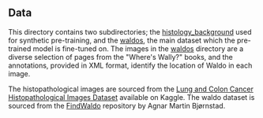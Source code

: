 ## Data

This directory contains two subdirectories; the [histology_background](/data/histology_backgrounds/) used for synthetic pre-training, and the [waldos](/data/waldos/), the main dataset which the pre-trained model is fine-tuned on. The images in the [waldos](/data/waldos/) directory are a diverse selection of pages from the "Where's Wally?" books, and the annotations, provided in XML format, identify the location of Waldo in each image.

The histopathological images are sourced from the [Lung and Colon Cancer Histopathological Images Dataset](https://www.kaggle.com/datasets/andrewmvd/lung-and-colon-cancer-histopathological-images) available on Kaggle. The waldo dataset is sourced from the [FindWaldo](https://github.com/agnarbjoernstad/FindWaldo) repository by Agnar Martin Bjørnstad.